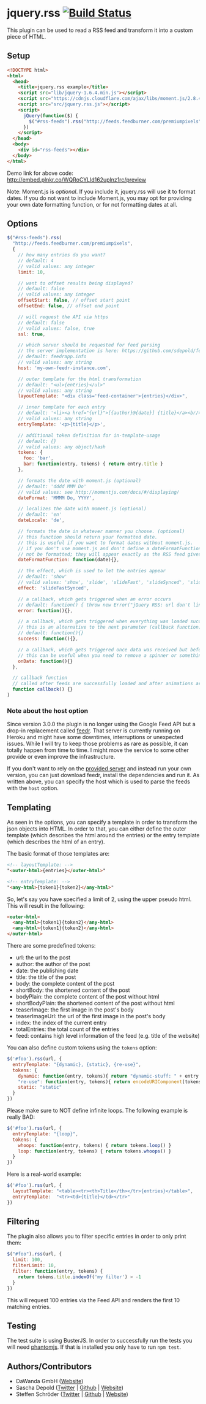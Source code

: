 # jquery.rss [![Build Status](https://travis-ci.org/sdepold/jquery-rss.svg?branch=master)](https://travis-ci.org/sdepold/jquery-rss)

This plugin can be used to read a RSS feed and transform it into a custom piece of HTML.

## Setup
```html
<!DOCTYPE html>
<html>
  <head>
    <title>jquery.rss example</title>
    <script src="lib/jquery-1.6.4.min.js"></script>
    <script src="https://cdnjs.cloudflare.com/ajax/libs/moment.js/2.8.4/moment.min.js"></script>
    <script src="src/jquery.rss.js"></script>
    <script>
      jQuery(function($) {
        $("#rss-feeds").rss("http://feeds.feedburner.com/premiumpixels")
      })
    </script>
  </head>
  <body>
    <div id="rss-feeds"></div>
  </body>
</html>
```
Demo link for above code: http://embed.plnkr.co/WQRoCYLld162uplnz1rc/preview

Note: Moment.js is _optional_. If you include it, jquery.rss will use it to format dates.
If you do not want to include Moment.js, you may opt for providing your own date formatting function, or for not formatting dates at all.

## Options
```js
$("#rss-feeds").rss(
  "http://feeds.feedburner.com/premiumpixels",
  {
    // how many entries do you want?
    // default: 4
    // valid values: any integer
    limit: 10,

    // want to offset results being displayed?
    // default: false
    // valid values: any integer
    offsetStart: false, // offset start point
    offsetEnd: false, // offset end point

    // will request the API via https
    // default: false
    // valid values: false, true
    ssl: true,

    // which server should be requested for feed parsing
    // the server implementation is here: https://github.com/sdepold/feedr
    // default: feedrapp.info
    // valid values: any string
    host: 'my-own-feedr-instance.com',

    // outer template for the html transformation
    // default: "<ul>{entries}</ul>"
    // valid values: any string
    layoutTemplate: "<div class='feed-container'>{entries}</div>",

    // inner template for each entry
    // default: '<li><a href="{url}">[{author}@{date}] {title}</a><br/>{shortBodyPlain}</li>'
    // valid values: any string
    entryTemplate: '<p>{title}</p>',

    // additional token definition for in-template-usage
    // default: {}
    // valid values: any object/hash
    tokens: {
      foo: 'bar',
      bar: function(entry, tokens) { return entry.title }
    },

    // formats the date with moment.js (optional)
    // default: 'dddd MMM Do'
    // valid values: see http://momentjs.com/docs/#/displaying/
    dateFormat: 'MMMM Do, YYYY',

    // localizes the date with moment.js (optional)
    // default: 'en'
    dateLocale: 'de',

    // formats the date in whatever manner you choose. (optional)
    // this function should return your formatted date.
    // this is useful if you want to format dates without moment.js.
    // if you don't use moment.js and don't define a dateFormatFunction, the dates will
    // not be formatted; they will appear exactly as the RSS feed gives them to you.
    dateFormatFunction: function(date){},

    // the effect, which is used to let the entries appear
    // default: 'show'
    // valid values: 'show', 'slide', 'slideFast', 'slideSynced', 'slideFastSynced'
    effect: 'slideFastSynced',

    // a callback, which gets triggered when an error occurs
    // default: function() { throw new Error("jQuery RSS: url don't link to RSS-Feed") }
    error: function(){},

    // a callback, which gets triggered when everything was loaded successfully
    // this is an alternative to the next parameter (callback function)
    // default: function(){}
    success: function(){},

    // a callback, which gets triggered once data was received but before the rendering.
    // this can be useful when you need to remove a spinner or something similar
    onData: function(){}
  },

  // callback function
  // called after feeds are successfully loaded and after animations are done
  function callback() {}
)
```
### Note about the host option

Since version 3.0.0 the plugin is no longer using the Google Feed API but a drop-in replacement called [feedr](https://feedrapp.info). That server is currently running on Heroku and might have some downtimes, interruptions or unexpected issues. While I will try to keep those problems as rare as possible, it can totally happen from time to time. I might move the service to some other provide or even improve the infrastructure.

If you don't want to rely on the [provided server](http://feedrapp.info) and instead run your own version, you can just download feedr, install the dependencies and run it. As written above, you can specify the host which is used to parse the feeds with the `host` option.

## Templating

As seen in the options, you can specify a template in order to transform the json objects into HTML. In order to that, you can either define the outer template (which describes the html around the entries) or the entry template (which describes the html of an entry).

The basic format of those templates are:
```html
<!-- layoutTemplate: -->
"<outer-html>{entries}</outer-html>"

<!-- entryTemplate: -->
"<any-html>{token1}{token2}</any-html>"
```
So, let's say you have specified a limit of 2, using the upper pseudo html. This will result in the following:
```html
<outer-html>
  <any-html>{token1}{token2}</any-html>
  <any-html>{token1}{token2}</any-html>
</outer-html>
```
There are some predefined tokens:

- url: the url to the post
- author: the author of the post
- date: the publishing date
- title: the title of the post
- body: the complete content of the post
- shortBody: the shortened content of the post
- bodyPlain: the complete content of the post without html
- shortBodyPlain: the shortened content of the post without html
- teaserImage: the first image in the post's body
- teaserImageUrl: the url of the first image in the post's body
- index: the index of the current entry
- totalEntries: the total count of the entries
- feed: contains high level information of the feed (e.g. title of the website)

You can also define custom tokens using the `tokens` option:
```js
$('#foo').rss(url, {
  entryTemplate: "{dynamic}, {static}, {re-use}",
  tokens: {
    dynamic: function(entry, tokens){ return "dynamic-stuff: " + entry.title },
    "re-use": function(entry, tokens){ return encodeURIComponent(tokens.teaserImageUrl) },
    static: "static"
  }
})
```
Please make sure to NOT define infinite loops. The following example is really BAD:
```js
$('#foo').rss(url, {
  entryTemplate: "{loop}",
  tokens: {
    whoops: function(entry, tokens) { return tokens.loop() }
    loop: function(entry, tokens) { return tokens.whoops() }
  }
})
```
Here is a real-world example:
```js
$('#foo').rss(url, {
  layoutTemplate: "<table><tr><th>Title</th></tr>{entries}</table>",
  entryTemplate:  "<tr><td>{title}</td></tr>"
})
```
## Filtering

The plugin also allows you to filter specific entries in order to only print them:
```js
$("#foo").rss(url, {
  limit: 100,
  filterLimit: 10,
  filter: function(entry, tokens) {
    return tokens.title.indexOf('my filter') > -1
  }
})
```
This will request 100 entries via the Feed API and renders the first 10 matching entries.

## Testing

The test suite is using BusterJS. In order to successfully run the tests you will need [phantomjs](http://phantomjs.org/).
If that is installed you only have to run `npm test`.

## Authors/Contributors

- DaWanda GmbH ([Website](http://dawanda.com))
- Sascha Depold ([Twitter](http://twitter.com/sdepold) | [Github](http://github.com/sdepold) | [Website](http://depold.com))
- Steffen Schröder  ([Twitter](http://twitter.com/ChaosSteffen) | [Github](http://github.com/ChaosSteffen) | [Website](http://schroeder-blog.de))

